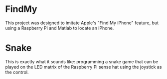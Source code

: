 # FindMy
This project was designed to imitate Apple's "Find My iPhone" feature, but using a Raspberry Pi and Matlab to locate an iPhone.

# Snake
This is exactly what it sounds like: programming a snake game that can be played on the LED matrix of the Raspberry Pi sense hat using the joystick as the control.

